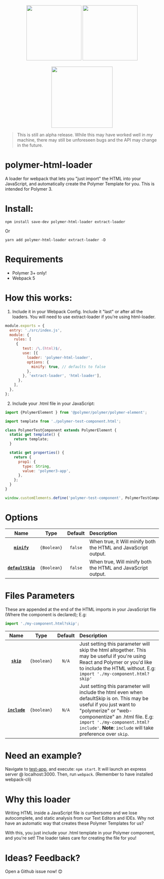 <div align="center">
  <img width="180" height="180" vspace="20"
    src="https://www.polymer-project.org/images/logos/p-logo.png">
  <img width="180" height="180" vspace="20"
    src="https://cdn.worldvectorlogo.com/logos/html-1.svg">
  <a href="https://github.com/webpack/webpack">
    <img width="200" height="200"
      src="https://webpack.js.org/assets/icon-square-big.svg">
  </a>
</div>

<blockquote>
This is still an alpha release. While this may have worked well in <i>my</i> machine, there may still be unforeseen bugs and the API may change in the future.
</blockquote>

# polymer-html-loader
A loader for webpack that lets you "just import" the HTML into your JavaScript, and automatically create the Polymer Template for you. This is intended for Polymer 3.

# Install:
```
npm install save-dev polymer-html-loader extract-loader
```
Or
``` 
yarn add polymer-html-loader extract-loader -D
```


# Requirements
* Polymer 3+ only!
* Webpack 5

# How this works:
1. Include it in your Webpack Config. Include it "last" or after all the loaders. You will need to use extract-loader if you're using html-loader.

```javascript
module.exports = {
  entry: './src/index.js',
  module: {
    rules: [
     {
        test: /\.(html)$/,
        use: [{
          loader: 'polymer-html-loader',
          options: {
            minify: true, // defaults to false
          },
        }, 'extract-loader', 'html-loader'],
      },
    ],
  },
};
```
2. Include your .html file in your JavaScript:
```javascript
import {PolymerElement } from '@polymer/polymer/polymer-element';

import template from './polymer-test-component.html';

class PolymerTestComponent extends PolymerElement {
  static get template() {
    return template;
  }

  static get properties() {
    return {
      prop1: {
        type: String,
        value: 'polymer3-app',
      },
    };
  }
}

window.customElements.define('polymer-test-component', PolymerTestComponent);
```

# Options

|Name|Type|Default|Description|
|:--:|:--:|:-----:|:----------|
|**[`minify`](#minify)**|`{Boolean}`|`false`|When true, it Will minify both the HTML and JavaScript output.
|**[`defaultSkip`](#minify)**|`{Boolean}`|`false`|When true, Will minify both the HTML and JavaScript output.

# Files Parameters
These are appended at the end of the HTML imports in your JavaScript file (Where the component is declared);
E.g: 

```javascript
import './my-component.html?skip';
```

|Name|Type|Default|Description|
|:--:|:--:|:-----:|:----------|
|**[`skip`](#minify)**|`{boolean}`|`N/A`|Just setting this parameter will skip the html altogether. This may be useful if you're using React and Polymer or you'd like to include the HTML without. E.g: `import './my-component.html?skip'`
|**[`include`](#minify)**|`{boolean}`|`N/A`|Just setting this parameter will include the html even when defaultSkip is on. This may be useful if you just want to "polymerize" or "web-componentize" an .html file. E.g:  `import './my-component.html?include'`. **Note**: `include` will take preference over `skip`.

# Need an example? 
Navigate to [test-app](./test-app), and execute: `npm start`. It will launch an express server @ localhost:3000. Then, run `webpack`. (Remember to have installed webpack-cli)


# Why this loader
Writing HTML inside a JavaScript file is cumbersome and we lose autocomplete, and static analysis from our Text Editors and IDEs. Why not have an automatic way that creates these Polymer Templates for us? 

With this, you just include your .html template in your Polymer component, and you're set! The loader takes care for creating the file for you!

# Ideas? Feedback?
Open a Github issue now! 😊